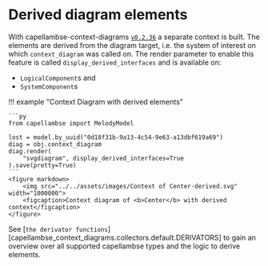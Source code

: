 <!--
 ~ SPDX-FileCopyrightText: 2022 Copyright DB InfraGO AG and the capellambse-context-diagrams contributors
 ~ SPDX-License-Identifier: Apache-2.0
 -->

# Derived diagram elements

With capellambse-context-diagrams
[`v0.2.36`](https://github.com/DSD-DBS/capellambse-context-diagrams/releases/tag/v0.2.36)
a separate context is built. The elements are derived from the diagram target,
i.e. the system of interest on which `context_diagram` was called on. The
render parameter to enable this feature is called `display_derived_interfaces`
and is available on:

- `LogicalComponent`s and
- `SystemComponent`s

!!! example "Context Diagram with derived elements"

    ```py
    from capellambse import MelodyModel

    lost = model.by_uuid("0d18f31b-9a13-4c54-9e63-a13dbf619a69")
    diag = obj.context_diagram
    diag.render(
        "svgdiagram", display_derived_interfaces=True
    ).save(pretty=True)
    ```
    <figure markdown>
        <img src="../../assets/images/Context of Center-derived.svg" width="1000000">
        <figcaption>Context diagram of <b>Center</b> with derived context</figcaption>
    </figure>

See [`the derivator
functions`][capellambse_context_diagrams.collectors.default.DERIVATORS] to gain
an overview over all supported capellambse types and the logic to derive
elements.
